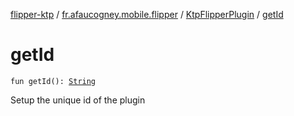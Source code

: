 [flipper-ktp](../../index.md) / [fr.afaucogney.mobile.flipper](../index.md) / [KtpFlipperPlugin](index.md) / [getId](./get-id.md)

# getId

`fun getId(): `[`String`](https://kotlinlang.org/api/latest/jvm/stdlib/kotlin/-string/index.html)

Setup the unique id of the plugin

